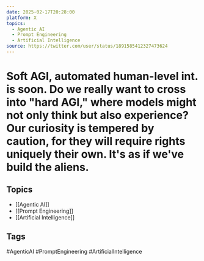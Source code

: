 ```yaml
---
date: 2025-02-17T20:28:00
platform: X
topics:
  - Agentic AI
  - Prompt Engineering
  - Artificial Intelligence
source: https://twitter.com/user/status/1891585412327473624
---
```

# Soft AGI, automated human-level int. is soon. Do we really want to cross into "hard AGI," where models might not only think but also experience? Our curiosity is tempered by caution, for they will require rights uniquely their own. It's as if we've build the aliens.

## Topics
- [[Agentic AI]]
- [[Prompt Engineering]]
- [[Artificial Intelligence]]

## Tags
#AgenticAI #PromptEngineering #ArtificialIntelligence